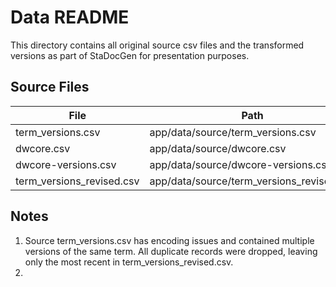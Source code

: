 # Data README
This directory contains all original source csv files and the transformed versions as part of StaDocGen for presentation purposes.

## Source Files
| File | Path | URL |
| -- | -- | -- |
| term_versions.csv | app/data/source/term_versions.csv | https://raw.githubusercontent.com/tdwg/dwc/refs/heads/master/vocabulary/term_versions.csv |
| dwcore.csv | app/data/source/dwcore.csv | https://github.com/tdwg/rs.tdwg.org/blob/master/dwcore/dwcore.csv |
| dwcore-versions.csv | app/data/source/dwcore-versions.csv | https://github.com/tdwg/rs.tdwg.org/blob/master/dwcore-versions/dwcore-versions.csv 
| term_versions_revised.csv | app/data/source/term_versions_revised.csv | app/data/source/term_versions.csv (see notes) |

## Notes
1. Source term_versions.csv has encoding issues and contained multiple versions of the same term. All duplicate records were dropped, leaving only the most recent in term_versions_revised.csv.
2. 
